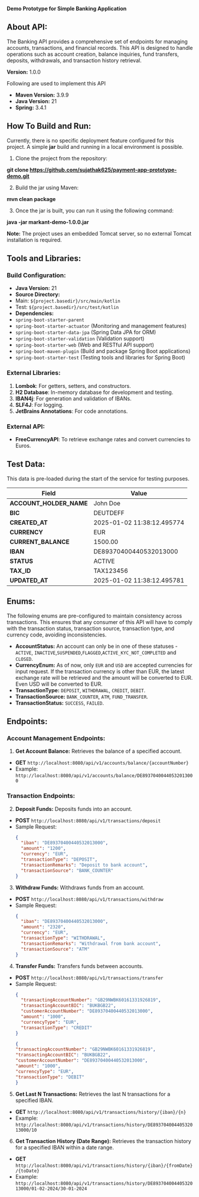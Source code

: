 **Demo Prototype for Simple Banking Application**

## About API:

The Banking API provides a comprehensive set of endpoints for managing accounts, transactions, and financial records. This API is designed to handle operations such as account creation, balance inquiries, fund transfers, deposits, withdrawals, and transaction history retrieval.

**Version:** 1.0.0

Following are used to implement this API

- **Maven Version:** 3.9.9
- **Java Version:** 21
- **Spring:** 3.4.1

## How To Build and Run:

Currently, there is no specific deployment feature configured for this project. A simple **jar** build and running in a local environment is possible.

1. Clone the project from the repository:

**git clone https://github.com/sujathak625/payment-app-prototype-demo.git**

2. Build the jar using Maven:

**mvn clean package**

3. Once the jar is built, you can run it using the following command:

**java -jar markant-demo-1.0.0.jar**

**Note:** The project uses an embedded Tomcat server, so no external Tomcat installation is required.

## Tools and Libraries:

### Build Configuration:
- **Java Version:** 21
- **Source Directory:**
- Main: `${project.basedir}/src/main/kotlin`
- Test: `${project.basedir}/src/test/kotlin`
- **Dependencies:**
- `spring-boot-starter-parent`
- `spring-boot-starter-actuator` (Monitoring and management features)
- `spring-boot-starter-data-jpa` (Spring Data JPA for ORM)
- `spring-boot-starter-validation` (Validation support)
- `spring-boot-starter-web` (Web and RESTful API support)
- `spring-boot-maven-plugin` (Build and package Spring Boot applications)
- `spring-boot-starter-test` (Testing tools and libraries for Spring Boot)

### External Libraries:
1. **Lombok**: For getters, setters, and constructors.
2. **H2 Database**: In-memory database for development and testing.
3. **IBAN4j**: For generation and validation of IBANs.
4. **SLF4J**: For logging.
5. **JetBrains Annotations**: For code annotations.

### External API:
- **FreeCurrencyAPI**: To retrieve exchange rates and convert currencies to Euros.

## Test Data:
This data is pre-loaded during the start of the service for testing purposes.

| **Field**              | **Value**                               |
|------------------------|-----------------------------------------|
| **ACCOUNT_HOLDER_NAME** | John Doe                               |
| **BIC**                 | DEUTDEFF                                |
| **CREATED_AT**          | 2025-01-02 11:38:12.495774             |
| **CURRENCY**            | EUR                                     |
| **CURRENT_BALANCE**    | 1500.00                                 |
| **IBAN**                | DE89370400440532013000                  |
| **STATUS**              | ACTIVE                                  |
| **TAX_ID**              | TAX123456                               |
| **UPDATED_AT**          | 2025-01-02 11:38:12.495781             |

## Enums:
The following enums are pre-configured to maintain consistency across transactions. This ensures that any consumer of this API will have to comply with the transaction status, transaction source, transaction type, and currency code, avoiding inconsistencies.

- **AccountStatus:** An account can only be in one of these statuses - `ACTIVE`, `INACTIVE`,`SUSPENDED`,`FLAGGED`,`ACTIVE_KYC_NOT_COMPLETED` and `CLOSED`.
- **CurrencyEnum:** As of now, only `EUR` and `USD` are accepted currencies for input request. If the transaction currency is other than EUR, the latest exchange rate will be retrieved and the amount will be converted to EUR. Even USD will be converted to EUR.
- **TransactionType:** `DEPOSIT`, `WITHDRAWAL`, `CREDIT`, `DEBIT`.
- **TransactionSource:** `BANK_COUNTER`, `ATM`, `FUND_TRANSFER`.
- **TransactionStatus:** `SUCCESS`, `FAILED`.

## Endpoints:

### Account Management Endpoints:

1. **Get Account Balance:** Retrieves the balance of a specified account.
- **GET** `http://localhost:8080/api/v1/accounts/balance/{accountNumber}`
- Example: `http://localhost:8080/api/v1/accounts/balance/DE89370400440532013000`

### Transaction Endpoints:

2. **Deposit Funds:** Deposits funds into an account.
- **POST** `http://localhost:8080/api/v1/transactions/deposit`
- Sample Request:
  ```json
  {
    "iban": "DE89370400440532013000",
    "amount": "1200",
    "currency": "EUR",
    "transactionType": "DEPOSIT",
    "transactionRemarks": "Deposit to bank account",
    "transactionSource": "BANK_COUNTER"
  }
  ```

3. **Withdraw Funds:** Withdraws funds from an account.
- **POST** `http://localhost:8080/api/v1/transactions/withdraw`
- Sample Request:
  ```json
  {
    "iban": "DE89370400440532013000",
    "amount": "2320",
    "currency": "EUR",
    "transactionType": "WITHDRAWAL",
    "transactionRemarks": "Withdrawal from bank account",
    "transactionSource": "ATM"
  }
  ```

4. **Transfer Funds:** Transfers funds between accounts.
- **POST** `http://localhost:8080/api/v1/transactions/transfer`
- Sample Request:
  ```json
  {
    "transactingAccountNumber": "GB29NWBK60161331926819",
    "transactingAccountBIC": "BUKBGB22",
    "customerAccountNumber": "DE89370400440532013000",
    "amount": "1000",
    "currencyType": "EUR",
    "transactionType": "CREDIT"
  }
  ```
    ```json
  {
    "transactingAccountNumber": "GB29NWBK60161331926819",
    "transactingAccountBIC": "BUKBGB22",
    "customerAccountNumber": "DE89370400440532013000",
    "amount": "1000",
    "currencyType": "EUR",
    "transactionType": "DEBIT"
  }
  ```

5. **Get Last N Transactions:** Retrieves the last N transactions for a specified IBAN.
- **GET** `http://localhost:8080/api/v1/transactions/history/{iban}/{n}`
- Example: `http://localhost:8080/api/v1/transactions/history/DE89370400440532013000/10`

6. **Get Transaction History (Date Range):** Retrieves the transaction history for a specified IBAN within a date range.
- **GET** `http://localhost:8080/api/v1/transactions/history/{iban}/{fromDate}/{toDate}`
- Example: `http://localhost:8080/api/v1/transactions/history/DE89370400440532013000/01-02-2024/30-01-2024`
